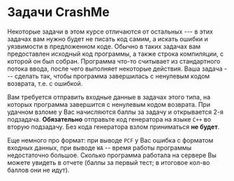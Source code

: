 # Задачи CrashMe

Некоторые задачи в этом курсе отличаются от остальных --- в этих задачах вам нужно будет не писать код самим, а искать ошибки и уязвимости
в предложенном коде. Обычно в таких задачах вам предоставлен исходный код программы, а также строка компиляции, с которой он был собран.
Программа что-то считывает из стандартного потока ввода, после чего выполняет некоторые действия. Ваша задача --- сделать так, чтобы
программа завершилась с ненулевым кодом возврата, т.е. с ошибкой.

Вам требуется отправить входные данные в задачах этого типа, на которых программа завершится с ненулевым кодом возврата. При удачном взломе у Вас начисляются баллы за задачу и открывается 2-я подзадача. **Обязательно** отправьте код генератора на языке `C++` во вторую подзадачу. Без кода генератора взлом приниматься **не будет**.

Еще немного про формат: при выводе `PCF` у Вас ошибка с форматом входных данных, при выводе `WA` -- время работы программы недостаточно большое. Сколько программа работала на сервере Вы можете увидеть в отчете (баллы за первый тест; в итоговое кол-во баллов они не идут).
